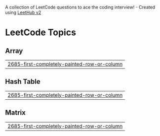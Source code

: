 A collection of LeetCode questions to ace the coding interview! - Created using [LeetHub v2](https://github.com/arunbhardwaj/LeetHub-2.0)




<!---LeetCode Topics Start-->
# LeetCode Topics
## Array
|  |
| ------- |
| [2685-first-completely-painted-row-or-column](https://github.com/ayu-shiirathore/Daily_DSA_Questions/tree/master/2685-first-completely-painted-row-or-column) |
## Hash Table
|  |
| ------- |
| [2685-first-completely-painted-row-or-column](https://github.com/ayu-shiirathore/Daily_DSA_Questions/tree/master/2685-first-completely-painted-row-or-column) |
## Matrix
|  |
| ------- |
| [2685-first-completely-painted-row-or-column](https://github.com/ayu-shiirathore/Daily_DSA_Questions/tree/master/2685-first-completely-painted-row-or-column) |
<!---LeetCode Topics End-->